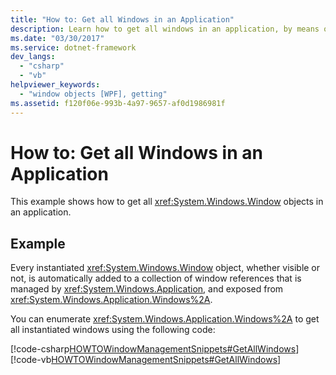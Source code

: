 ```yaml
---
title: "How to: Get all Windows in an Application"
description: Learn how to get all windows in an application, by means of the included code examples in C# and Visual Basic.
ms.date: "03/30/2017"
ms.service: dotnet-framework
dev_langs:
  - "csharp"
  - "vb"
helpviewer_keywords:
  - "window objects [WPF], getting"
ms.assetid: f120f06e-993b-4a97-9657-af0d1986981f
---
```

# How to: Get all Windows in an Application

This example shows how to get all <xref:System.Windows.Window> objects in an application.

## Example

Every instantiated <xref:System.Windows.Window> object, whether visible or not, is automatically added to a collection of window references that is managed by <xref:System.Windows.Application>, and exposed from <xref:System.Windows.Application.Windows%2A>.

You can enumerate <xref:System.Windows.Application.Windows%2A> to get all instantiated windows using the following code:

[!code-csharp[HOWTOWindowManagementSnippets#GetAllWindows](~/samples/snippets/csharp/VS_Snippets_Wpf/HOWTOWindowManagementSnippets/CSharp/CustomWindow.xaml.cs#getallwindows)]
[!code-vb[HOWTOWindowManagementSnippets#GetAllWindows](~/samples/snippets/visualbasic/VS_Snippets_Wpf/HOWTOWindowManagementSnippets/visualbasic/customwindow.xaml.vb#getallwindows)]
